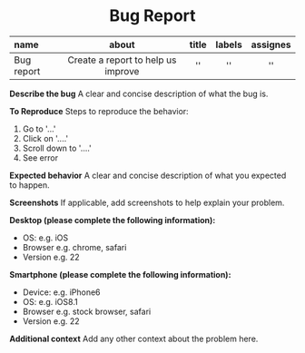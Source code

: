 <h1 align="center">Bug Report</h1>

|name      |about                             |title|labels|assignes|
|:--       |:--:                              |:--: |:--:  |:--:    |
|Bug report|Create a report to help us improve|''   |''    |''      |

**Describe the bug**
A clear and concise description of what the bug is.

**To Reproduce**
Steps to reproduce the behavior:
1. Go to '...'
2. Click on '....'
3. Scroll down to '....'
4. See error

**Expected behavior**
A clear and concise description of what you expected to happen.

**Screenshots**
If applicable, add screenshots to help explain your problem.

**Desktop (please complete the following information):**
- OS: e.g. iOS
- Browser e.g. chrome, safari
- Version e.g. 22

**Smartphone (please complete the following information):**
- Device: e.g. iPhone6
- OS: e.g. iOS8.1
- Browser e.g. stock browser, safari
- Version e.g. 22

**Additional context**
Add any other context about the problem here.

